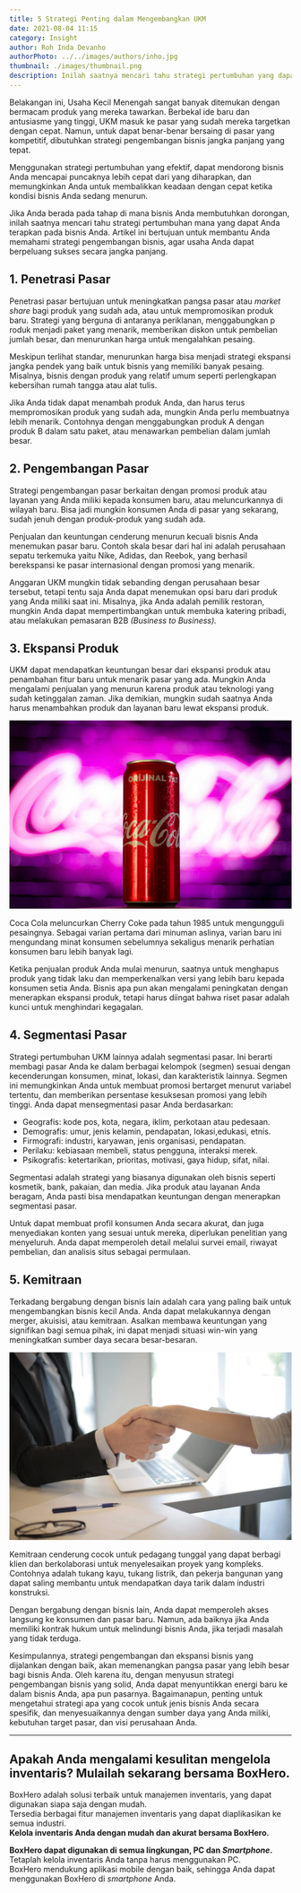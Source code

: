 ```yaml
---
title: 5 Strategi Penting dalam Mengembangkan UKM
date: 2021-08-04 11:15
category: Insight
author: Roh Inda Devanho
authorPhoto: ../../images/authors/inho.jpg
thumbnail: ./images/thumbnail.png
description: Inilah saatnya mencari tahu strategi pertumbuhan yang dapat Anda terapkan pada bisnis Anda!
---
```


Belakangan ini, Usaha Kecil Menengah sangat banyak ditemukan dengan bermacam produk yang mereka tawarkan. Berbekal ide baru dan antusiasme yang tinggi, UKM masuk ke pasar yang sudah mereka targetkan dengan cepat. Namun, untuk dapat benar-benar bersaing di pasar yang kompetitif, dibutuhkan strategi pengembangan bisnis jangka panjang yang tepat.

Menggunakan strategi pertumbuhan yang efektif, dapat mendorong bisnis Anda mencapai puncaknya lebih cepat dari yang diharapkan, dan memungkinkan Anda untuk membalikkan keadaan dengan cepat ketika kondisi bisnis Anda sedang menurun.

Jika Anda berada pada tahap di mana bisnis Anda membutuhkan dorongan, inilah saatnya mencari tahu strategi pertumbuhan mana yang dapat Anda terapkan pada bisnis Anda. Artikel ini bertujuan untuk membantu Anda memahami strategi pengembangan bisnis, agar usaha Anda dapat berpeluang sukses secara jangka panjang.

## 1. Penetrasi Pasar

Penetrasi pasar bertujuan untuk meningkatkan pangsa pasar atau _market share_ bagi produk yang sudah ada, atau untuk mempromosikan produk baru. Strategi yang berguna di antaranya periklanan, menggabungkan p
roduk menjadi paket yang menarik, memberikan diskon untuk pembelian jumlah besar, dan menurunkan harga untuk mengalahkan pesaing.

Meskipun terlihat standar, menurunkan harga bisa menjadi strategi ekspansi jangka pendek yang baik untuk bisnis yang memiliki banyak pesaing. Misalnya, bisnis dengan produk yang relatif umum seperti perlengkapan kebersihan rumah tangga atau alat tulis.

Jika Anda tidak dapat menambah produk Anda, dan harus terus mempromosikan produk yang sudah ada, mungkin Anda perlu membuatnya lebih menarik. Contohnya dengan menggabungkan produk A dengan produk B dalam satu paket, atau menawarkan pembelian dalam jumlah besar.

## 2. Pengembangan Pasar

Strategi pengembangan pasar berkaitan dengan promosi produk atau layanan yang Anda miliki kepada konsumen baru, atau meluncurkannya di wilayah baru. Bisa jadi mungkin konsumen Anda di pasar yang sekarang, sudah jenuh dengan produk-produk yang sudah ada.

Penjualan dan keuntungan cenderung menurun kecuali bisnis Anda menemukan pasar baru. Contoh skala besar dari hal ini adalah perusahaan sepatu terkemuka yaitu Nike, Adidas, dan Reebok, yang berhasil berekspansi ke pasar internasional dengan promosi yang menarik.

Anggaran UKM mungkin tidak sebanding dengan perusahaan besar tersebut, tetapi tentu saja Anda dapat menemukan opsi baru dari produk yang Anda miliki saat ini. Misalnya, jika Anda adalah pemilik restoran, mungkin Anda dapat mempertimbangkan untuk membuka katering pribadi, atau melakukan pemasaran B2B _(Business to Business)._

## 3. Ekspansi Produk

UKM dapat mendapatkan keuntungan besar dari ekspansi produk atau penambahan fitur baru untuk menarik pasar yang ada. Mungkin Anda mengalami penjualan yang menurun karena produk atau teknologi yang sudah ketinggalan zaman. Jika demikian, mungkin sudah saatnya Anda harus menambahkan produk dan layanan baru lewat ekspansi produk.

![Ekspansi produk Coca Cola](./images/1.png)

Coca Cola meluncurkan Cherry Coke pada tahun 1985 untuk mengungguli pesaingnya. Sebagai varian pertama dari minuman aslinya, varian baru ini mengundang minat konsumen sebelumnya sekaligus menarik perhatian konsumen baru lebih banyak lagi.

Ketika penjualan produk Anda mulai menurun, saatnya untuk menghapus produk yang tidak laku dan memperkenalkan versi yang lebih baru kepada konsumen setia Anda. Bisnis apa pun akan mengalami peningkatan dengan menerapkan ekspansi produk, tetapi harus diingat bahwa riset pasar adalah kunci untuk menghindari kegagalan.

## 4. Segmentasi Pasar

Strategi pertumbuhan UKM lainnya adalah segmentasi pasar. Ini berarti membagi pasar Anda ke dalam berbagai kelompok (segmen) sesuai dengan kecenderungan konsumen, minat, lokasi, dan karakteristik lainnya. Segmen ini memungkinkan Anda untuk membuat promosi bertarget menurut variabel tertentu, dan memberikan persentase kesuksesan promosi yang lebih tinggi. Anda dapat mensegmentasi pasar Anda berdasarkan:

- Geografis: kode pos, kota, negara, iklim, perkotaan atau pedesaan.
- Demografis: umur, jenis kelamin, pendapatan, lokasi,edukasi, etnis.
- Firmografi: industri, karyawan, jenis organisasi, pendapatan.
- Perilaku: kebiasaan membeli, status pengguna, interaksi merek.
- Psikografis: ketertarikan, prioritas, motivasi, gaya hidup, sifat, nilai.

Segmentasi adalah strategi yang biasanya digunakan oleh bisnis seperti kosmetik, bank, pakaian, dan media. Jika produk atau layanan Anda beragam, Anda pasti bisa mendapatkan keuntungan dengan menerapkan segmentasi pasar.

Untuk dapat membuat profil konsumen Anda secara akurat, dan juga menyediakan konten yang sesuai untuk mereka, diperlukan penelitian yang menyeluruh. Anda dapat memperoleh detail melalui survei email, riwayat pembelian, dan analisis situs sebagai permulaan.

## 5. Kemitraan

Terkadang bergabung dengan bisnis lain adalah cara yang paling baik untuk mengembangkan bisnis kecil Anda. Anda dapat melakukannya dengan merger, akuisisi, atau kemitraan. Asalkan membawa keuntungan yang signifikan bagi semua pihak, ini dapat menjadi situasi win-win yang meningkatkan sumber daya secara besar-besaran.

![Jalin kerja sama](./images/2.png)

Kemitraan cenderung cocok untuk pedagang tunggal yang dapat berbagi klien dan berkolaborasi untuk menyelesaikan proyek yang kompleks. Contohnya adalah tukang kayu, tukang listrik, dan pekerja bangunan yang dapat saling membantu untuk mendapatkan daya tarik dalam industri konstruksi.

Dengan bergabung dengan bisnis lain, Anda dapat memperoleh akses langsung ke konsumen dan pasar baru. Namun, ada baiknya jika Anda memiliki kontrak hukum untuk melindungi bisnis Anda, jika terjadi masalah yang tidak terduga.

Kesimpulannya, strategi pengembangan dan ekspansi bisnis yang dijalankan dengan baik, akan memenangkan pangsa pasar yang lebih besar bagi bisnis Anda. Oleh karena itu, dengan menyusun strategi pengembangan bisnis yang solid, Anda dapat menyuntikkan energi baru ke dalam bisnis Anda, apa pun pasarnya. Bagaimanapun, penting untuk mengetahui strategi apa yang cocok untuk jenis bisnis Anda secara spesifik, dan menyesuaikannya dengan sumber daya yang Anda miliki, kebutuhan target pasar, dan visi perusahaan Anda.

---

## Apakah Anda mengalami kesulitan mengelola inventaris? Mulailah sekarang bersama BoxHero.

BoxHero adalah solusi terbaik untuk manajemen inventaris, yang dapat digunakan siapa saja dengan mudah.<br/>
Tersedia berbagai fitur manajemen inventaris yang dapat diaplikasikan ke semua industri.<br/>
**Kelola inventaris Anda dengan mudah dan akurat bersama BoxHero.**

<tip-box>

**BoxHero dapat digunakan di semua lingkungan, PC dan *Smartphone*.**<br/>
Tetaplah kelola inventaris Anda tanpa harus menggunakan PC.<br/>
BoxHero mendukung aplikasi mobile dengan baik, sehingga Anda dapat menggunakan BoxHero di *smartphone* Anda.

</tip-box>
